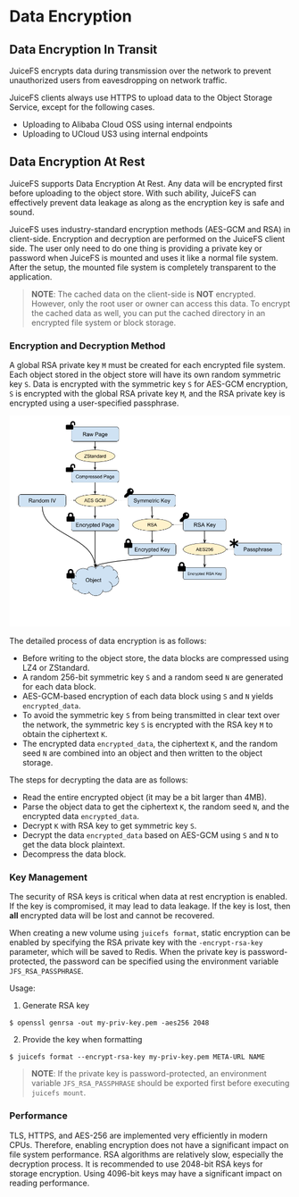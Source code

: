 # Data Encryption

## Data Encryption In Transit

JuiceFS encrypts data during transmission over the network to prevent unauthorized users from eavesdropping on network traffic.

JuiceFS clients always use HTTPS to upload data to the Object Storage Service, except for the following cases.

- Uploading to Alibaba Cloud OSS using internal endpoints
- Uploading to UCloud US3 using internal endpoints


## Data Encryption At Rest

JuiceFS supports Data Encryption At Rest. Any data will be encrypted first
before uploading to the object store. With such ability, JuiceFS can effectively prevent data leakage as along as the encryption key is safe and sound.

JuiceFS uses industry-standard encryption methods (AES-GCM and RSA) in client-side. Encryption and decryption are performed on the JuiceFS client side. 
The user only need to do one thing is providing a private key or password when JuiceFS is mounted and uses it like a normal file system. 
After the setup, the mounted file system is completely transparent to the application.

> **NOTE**: The cached data on the client-side is **NOT** encrypted. However, only the root user or owner can access this data. To encrypt the cached data as well, you can put the cached directory in an encrypted file system or block storage.


### Encryption and Decryption Method

A global RSA private key `M` must be created for each encrypted file system. Each object stored in the object store will have its own random symmetric key `S`. Data is encrypted with the symmetric key `S` for AES-GCM encryption, `S` is encrypted with the global RSA private key `M`, and the RSA private key is encrypted using a user-specified passphrase.

![Encryption At-rest](../images/encryption.png)

The detailed process of data encryption is as follows:
- Before writing to the object store, the data blocks are compressed using LZ4 or ZStandard.
- A random 256-bit symmetric key `S` and a random seed `N` are generated for each data block.
- AES-GCM-based encryption of each data block using `S` and `N` yields `encrypted_data`.
- To avoid the symmetric key `S` from being transmitted in clear text over the network, the symmetric key `S` is encrypted with the RSA key `M` to obtain the ciphertext `K`.
- The encrypted data `encrypted_data`, the ciphertext `K`, and the random seed `N` are combined into an object and then written to the object storage.

The steps for decrypting the data are as follows:
- Read the entire encrypted object (it may be a bit larger than 4MB).
- Parse the object data to get the ciphertext `K`, the random seed `N`, and the encrypted data `encrypted_data`.
- Decrypt `K` with RSA key to get symmetric key `S`.
- Decrypt the data `encrypted_data` based on AES-GCM using `S` and `N` to get the data block plaintext.
- Decompress the data block.


### Key Management

The security of RSA keys is critical when data at rest encryption is enabled. If the key is compromised, it may lead to data leakage. If the key is lost, then **all** encrypted data will be lost and cannot be recovered.

When creating a new volume using `juicefs format`, static encryption can be enabled by specifying the RSA private key with the `-encrypt-rsa-key` parameter, which will be saved to Redis. When the private key is password-protected, the password can be specified using the environment variable `JFS_RSA_PASSPHRASE`.

Usage:

1. Generate RSA key

```shell
$ openssl genrsa -out my-priv-key.pem -aes256 2048
```

2. Provide the key when formatting

```shell
$ juicefs format --encrypt-rsa-key my-priv-key.pem META-URL NAME
```

> **NOTE**: If the private key is password-protected, an environment variable `JFS_RSA_PASSPHRASE` should be exported first before executing `juicefs mount`.


### Performance

TLS, HTTPS, and AES-256 are implemented very efficiently in modern CPUs. Therefore, enabling encryption does not have a significant impact on file system performance. RSA algorithms are relatively slow, especially the decryption process. It is recommended to use 2048-bit RSA keys for storage encryption. Using 4096-bit keys may have a significant impact on reading performance.
